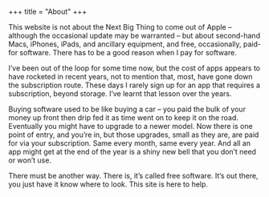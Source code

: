 +++
title = "About"
+++

This website is not about the Next Big Thing to come out of Apple – although the occasional update may be warranted – but about second-hand Macs, iPhones, iPads, and ancillary equipment, and free, occasionally, paid-for software. There has to be a good reason when I pay for software.

I’ve been out of the loop for some time now, but the cost of apps appears to have rocketed in recent years, not to mention that, most, have gone down the subscription route. These days I rarely sign up for an app that requires a subscription, beyond storage. I’ve learnt that lesson over the years.

Buying software used to be like buying a car – you paid the bulk of your money up front then drip fed it as time went on to keep it on the road. Eventually you might have to upgrade to a newer model. Now there is one point of entry, and you’re in, but those upgrades, small as they are, are paid for via your subscription. Same every month, same every year. And all an app might get at the end of the year is a shiny new bell that you don’t need or won’t use.

There must be another way. There is, it’s called free software. It’s out there, you just have it know where to look. This site is here to help.